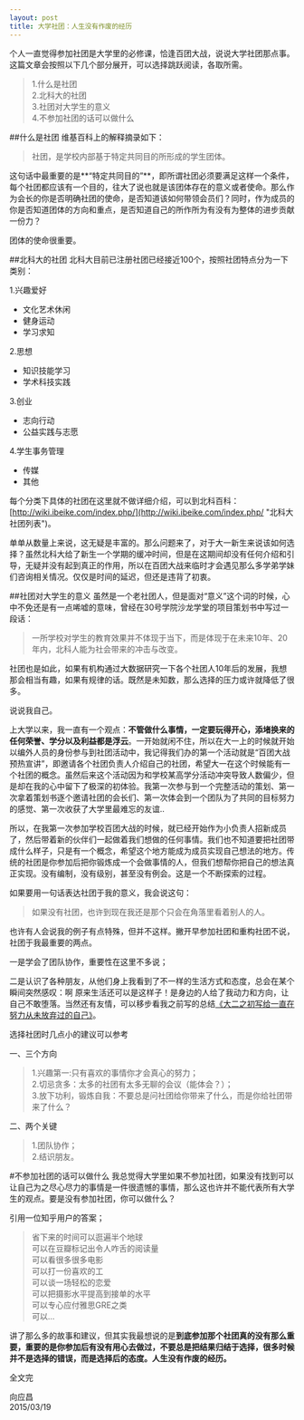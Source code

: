 ```yaml
---
layout: post
title: 大学社团：人生没有作废的经历
---
```

个人一直觉得参加社团是大学里的必修课，恰逢百团大战，说说大学社团那点事。这篇文章会按照以下几个部分展开，可以选择跳跃阅读，各取所需。


>1.什么是社团<br>
>2.北科大的社团<br>
>3.社团对大学生的意义<br>
>4.不参加社团的话可以做什么

##什么是社团
维基百科上的解释摘录如下：

>社团，是学校内部基于特定共同目的所形成的学生团体。

这句话中最重要的是**“特定共同目的”**，即所谓社团必须要满足这样一个条件，每个社团都应该有一个目的，往大了说也就是该团体存在的意义或者使命。那么作为会长的你是否明确社团的使命，是否知道该如何带领会员们？同时，作为成员的你是否知道团体的方向和重点，是否知道自己的所作所为有没有为整体的进步贡献一份力？

团体的使命很重要。

##北科大的社团
北科大目前已注册社团已经接近100个，按照社团特点分为一下类别：

1.兴趣爱好

- 文化艺术休闲<br>
- 健身运动<br>
- 学习求知<br>

2.思想

- 知识技能学习<br>
- 学术科技实践<br>

3.创业

- 志向行动<br>
- 公益实践与志愿<br>

4.学生事务管理

- 传媒
- 其他

每个分类下具体的社团在这里就不做详细介绍，可以到北科百科：[http://wiki.ibeike.com/index.php/](http://wiki.ibeike.com/index.php/ "北科大社团列表")。

单单从数量上来说，这无疑是丰富的。那么问题来了，对于大一新生来说该如何选择？虽然北科大给了新生一个学期的缓冲时间，但是在这期间却没有任何介绍和引导，无疑并没有起到真正的作用，所以在百团大战来临时才会遇见那么多学弟学妹们咨询相关情况。仅仅是时间的延迟，但还是违背了初衷。

##社团对大学生的意义
虽然是一个老社团人，但是面对“意义”这个词的时候，心中不免还是有一点唏嘘的意味，曾经在30号学院沙龙学堂的项目策划书中写过一段话：

>一所学校对学生的教育效果并不体现于当下，而是体现于在未来10年、20年内，北科人能为社会带来的冲击与改变。

社团也是如此，如果有机构通过大数据研究一下各个社团人10年后的发展，我想那会相当有趣，如果有规律的话。既然是未知数，那么选择的压力或许就降低了很多。

说说我自己。

上大学以来，我一直有一个观点：**不管做什么事情，一定要玩得开心，添堵换来的任何荣誉、学分以及利益都是浮云**。一开始就闲不住，所以在大一上的时候就开始以编外人员的身份参与到社团活动中，我记得我们办的第一个活动就是“百团大战预热宣讲”，即邀请各个社团负责人介绍自己的社团，希望大一在这个时候能有一个社团的概念。虽然后来这个活动因为和学校某高学分活动冲突导致人数偏少，但是却在我的心中留下了极深的初体验。我第一次参与到一个完整活动的策划、第一次拿着策划书逐个邀请社团的会长们、第一次体会到一个团队为了共同的目标努力的感觉、第一次收获了大学里最难忘的友谊..

所以，在我第一次参加学校百团大战的时候，就已经开始作为小负责人招新成员了，然后带着新的伙伴们一起做着我们想做的任何事情。我们也不知道要把社团带成什么样子，只是有一个概念，希望这个地方能成为成员实现自己想法的地方。传统的社团是你参加后把你锻炼成一个会做事情的人，但我们想帮你把自己的想法真正实现。没有编制，没有级别，甚至没有例会。这是一个不断探索的过程。

如果要用一句话表达社团于我的意义，我会说这句：
>如果没有社团，也许到现在我还是那个只会在角落里看着别人的人。

也许有人会说我的例子有点特殊，但并不这样。撇开早参加社团和重构社团不说，社团于我最重要的两点。

一是学会了团队协作，重要性在这里不多说；

二是认识了各种朋友，从他们身上我看到了不一样的生活方式和态度，总会在某个瞬间突然感叹：啊 原来生活还可以是这样子！是身边的人给了我动力和方向，让自己不敢堕落。当然还有友情，可以移步看我之前写的总结[《大二之初写给一直在努力从未放弃过的自己》](http://xiangyingchang.com/2013/xiezaidayizhichudaerzhimo/)。

选择社团时几点小的建议可以参考

一、三个方向

>1.兴趣第一:只有喜欢的事情你才会真心的努力；<br>
>2.切忌贪多：太多的社团有太多无聊的会议（能体会？）；<br>
>3.放下功利，锻炼自我：不要总是问社团给你带来了什么，而是你给社团带来了什么？<br>

二、两个关键

>1.团队协作；<br>
>2.结识朋友。

#不参加社团的话可以做什么
我总觉得大学里如果不参加社团，如果没有找到可以让自己为之尽心尽力的事情是一件很遗憾的事情，那么这也许并不能代表所有大学生的观点。要是没有参加社团，你可以做什么？

引用一位知乎用户的答案；

>省下来的时间可以逛遍半个地球<br>
可以在豆瓣标记出令人咋舌的阅读量<br>
可以看很多很多电影<br>
可以打一份喜欢的工<br>
可以谈一场轻松的恋爱<br>
可以把摄影水平提高到接单的水平<br>
可以专心应付雅思GRE之类<br>
可以...

讲了那么多的故事和建议，但其实我最想说的是**到底参加那个社团真的没有那么重要，重要的是你参加后有没有用心去做过，不要总是把结果归结于选择，很多时候并不是选择的错误，而是选择后的态度。人生没有作废的经历。**

全文完

向应昌<br>
2015/03/19
